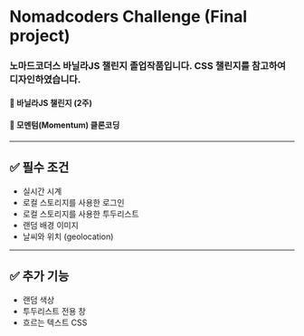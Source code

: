 # Nomadcoders Challenge (Final project)

### 노마드코더스 바닐라JS 챌린지 졸업작품입니다. CSS 챌린지를 참고하여 디자인하였습니다.

#### 📌 바닐라JS 챌린지 (2주)

#### 📌 모멘텀(Momentum) 클론코딩


----
## ✅ 필수 조건
- 실시간 시계
- 로컬 스토리지를 사용한 로그인
- 로컬 스토리지를 사용한 투두리스트
- 랜덤 배경 이미지
- 날씨와 위치 (geolocation)

----

## ✅ 추가 기능
- 랜덤 색상
- 투두리스트 전용 창
- 흐르는 텍스트 CSS
